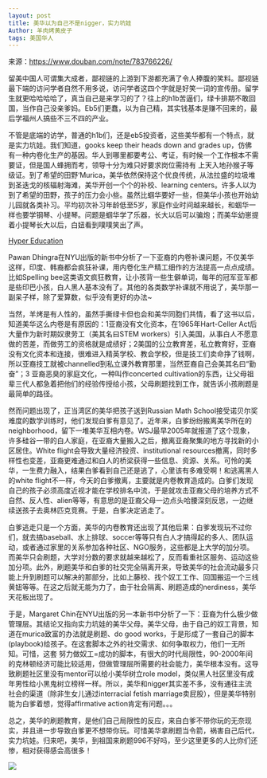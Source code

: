```yaml
---
layout: post
title: 美华以为自己不是nigger，实力坑娃
Author: 羊肉烤黄皮子
tags: 美国华人
---
```


来源：https://www.douban.com/note/783766226/

留美中国人可谓集大成者，鄙视链的上游到下游都充满了令人捧腹的笑料。鄙视链最下端的访问学者自然不用多说，访问学者这四个字就是好笑一词的宣传册。留学生就更哈哈哈哈了，真当自己是来学习的了？往上的h1b苦逼们，绿卡排期不敢回国，当作自己没亲爹妈。Eb5们更蠢，以为自己精，其实钱基本是赚不回来的，最后学福州人搞些不三不四的产业。

不管是底端的访学，普通的h1b们，还是eb5投资者，这些美华都有一个特点，就是实力坑娃。我们知道，gooks keep their heads down and grades up，仿佛有一种内卷化生产的基因。华人到哪里都要考公、考证，有时候一个工作根本不需要证，但是国人蜂拥而考，领导十分为难只好要求岗位需持有 上天入地孙猴子等级证。到了希望的田野‘Murica，美华依然保持这个优良传统，从法拉盛的垃圾堆到圣迭戈的核辐射海滩，美华开创一个个的补校、learning centers。许多人以为到了希望的田野，孩子的压力会小些。虽然比蝈华要好一些，但美华小孩也开始幼儿园就各类补习。平均初次补习年龄低至5岁，家庭作业时间越来越长，和蝈华一样也要学钢琴、小提琴。问题是蝈华学了乐器，长大以后可以骗炮；而美华幼崽提着小提琴长大以后，白妞看到噗噗笑出了声。

[Hyper Education](https://book.douban.com/subject/35234338/)

Pawan Dhingra在NYU出版的新书中分析了一下亚裔的内卷补课问题，不仅美华这样，印度、韩裔都会疯狂补课，用内卷化生产精工细作的方法提高一点点成绩。比如Spelling bee这类语文疯狂教育，让小孩背一些生僻单词，每年的冠军亚军都是些印巴小孩，白人黑人基本没有了。其他的各类数学补课就不用说了，美华那一副呆子样，除了爱算数，似乎没有更好的办法~

当然，羊烤是有人性的，虽然手撕绿卡但也会和美华同胞们共情，看了这书以后，知道美华这么内卷是有原因的：1亚裔没有文化资本，在1965年Hart-Celler Act后大量作为新时期奴隶劳工（美其名曰STEM workers）引入美国，从事白人不愿意做的苦差，而做劳工的资格就是成绩好；2美国的公立教育差，私立教育好，亚裔没有文化资本和连接，很难进入精英学校、教会学校，但是技工们卖命挣了钱啊，所以亚裔技工就被channelled到私立课外教育那里，当然亚裔自己会美其名曰“勤奋”；3 亚裔恶臭的家庭文化，一种叫作concerted cultivation的东西，让父母祖辈三代人都急着把他们的经验传授给小孩，父母刷题找到工作，就告诉小孩刷题是最简单的路径。

然而问题出现了，正当湾区的美华把孩子送到Russian Math School接受诺贝尔奖难度的数学训练时，他们发现白爹有意见了。近年来，白爹纷纷搬离美华所在的neighborhood，留下一堆美华互相内卷。WSJ最早2005年就报道了这个现象，许多硅谷一带的白人家庭，在亚裔大量搬入之后，撤离亚裔聚集的地方寻找新的小区居住。White flight会导致大量经济投资、institutional resources撤离，同时多样性也变差，亚裔更难通过和白人的桥梁获得一些信息、资源、关系。可怜的美华，一生费力融入，结果白爹看到自己还是逃了，心里该有多难受啊！和逃离黑人的white flight不一样，今天的白爹撤离，主要就是内卷教育造成的。白爹们发现自己的孩子必须高度近视才能在学校排名中流，于是就攻击亚裔父母的培养方式不自然、反人性、alien等等，有意思的是亚裔父母一边点头哈腰深刻反思，一边继续送孩子去奥林匹克竞赛。于是，白爹决定逃走了。

白爹逃走只是一个方面，美华的内卷教育还出现了其他后果：白爹发现玩不过你们，就去搞baseball、水上排球、soccer等等只有白人才搞得起的多人、团队运动，或者通过家里的关系参加各种社区、NGO服务，这些都是上大学的加分项。而美华只会刷题，大学对分数的要求就越来越松了，反而看重社区服务、运动这些加分项。此外，刷题美华和白爹的社交完全隔离开来，导致美华的社会流动最多只能上升到刷题可以解决的那部分，比如上藤校、找个奴工工作、回国搬运一个三线黄妞等等。在这之后就无能为力了，由于社会隔离、刷题造成的nerdiness，美华天花板出现了。

于是，Margaret Chin在NYU出版的另一本新书中分析了一下：亚裔为什么极少做管理层。其结论又指向实力坑娃的美华父母。美华父母，由于自己的奴工背景，知道在murica致富的办法就是刷题、do good works，于是形成了一套自己的脚本(playbook)给孩子。在这套脚本之外的社交需求、如何争取权力，他们一无所知。可惜，这套 努力做奴工=成功的脚本，有很大的时代局限性，90-2000年间的克林顿经济可能比较适用，但做管理层所需要的社会能力，美华根本没有。这导致刷题社区里没有mentor可以给小美华树立role model，类似黑人社区里没有成年男性给小黑鬼树立榜样一样。所以，美华和nigger其实差不多，没有通往主流社会的渠道（除非生女儿通过interracial fetish marriage卖屁股），但是美华特别能为白爹着想，觉得affirmative action肯定有问题。。。

总之，美华的刷题教育，是他们自己局限性的反应，来自白爹不带你玩的无奈现实，并且进一步导致白爹更不想带你玩。可惜美华拿刷题当令箭，祸害自己后代，实力坑娃。归来吧，美华，到祖国来刷题996不好吗，至少这里更多的人比你们还惨，相对获得感会高很多！



![](https://img9.doubanio.com/view/note/l/public/p77496775.webp)